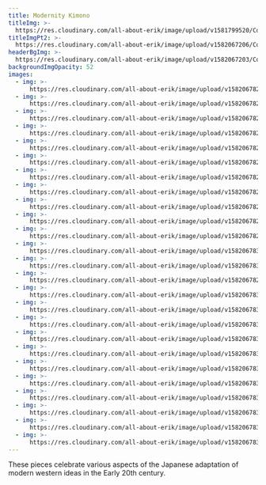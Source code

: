 ```yaml
---
title: Modernity Kimono
titleImg: >-
  https://res.cloudinary.com/all-about-erik/image/upload/v1581799520/Collections/02%20Modernity%20Kimono/title-modernity-white_nfnohx.png
titleImgPt2: >-
  https://res.cloudinary.com/all-about-erik/image/upload/v1582067206/Collections/02%20Modernity%20Kimono/title-kimono-white_jloupw.png
headerBgImg: >-
  https://res.cloudinary.com/all-about-erik/image/upload/v1582067203/Collections/02%20Modernity%20Kimono/banner-modernity_dldtad.jpg
backgroundImgOpacity: 52
images:
  - img: >-
      https://res.cloudinary.com/all-about-erik/image/upload/v1582067826/Collections/02%20Modernity%20Kimono/01-m_702b_fe9xt5.jpg
  - img: >-
      https://res.cloudinary.com/all-about-erik/image/upload/v1582067827/Collections/02%20Modernity%20Kimono/02-m_031b2_oerqsu.jpg
  - img: >-
      https://res.cloudinary.com/all-about-erik/image/upload/v1582067827/Collections/02%20Modernity%20Kimono/03-m_308b_v3_ivckd2.jpg
  - img: >-
      https://res.cloudinary.com/all-about-erik/image/upload/v1582067827/Collections/02%20Modernity%20Kimono/04-m_041b2_n1s6tb.jpg
  - img: >-
      https://res.cloudinary.com/all-about-erik/image/upload/v1582067827/Collections/02%20Modernity%20Kimono/05-m_257b_ks9pvn.jpg
  - img: >-
      https://res.cloudinary.com/all-about-erik/image/upload/v1582067827/Collections/02%20Modernity%20Kimono/06-m_032b-22_moqxl3.jpg
  - img: >-
      https://res.cloudinary.com/all-about-erik/image/upload/v1582067827/Collections/02%20Modernity%20Kimono/07-m_213_erjoxm.jpg
  - img: >-
      https://res.cloudinary.com/all-about-erik/image/upload/v1582067828/Collections/02%20Modernity%20Kimono/08-m_044b_or1cai.jpg
  - img: >-
      https://res.cloudinary.com/all-about-erik/image/upload/v1582067828/Collections/02%20Modernity%20Kimono/09-m_056b2_hpkmj7.jpg
  - img: >-
      https://res.cloudinary.com/all-about-erik/image/upload/v1582067828/Collections/02%20Modernity%20Kimono/10-m_064b_duaj2f.jpg
  - img: >-
      https://res.cloudinary.com/all-about-erik/image/upload/v1582067828/Collections/02%20Modernity%20Kimono/11-m_262b_ak5osa.jpg
  - img: >-
      https://res.cloudinary.com/all-about-erik/image/upload/v1582067830/Collections/02%20Modernity%20Kimono/12-m_02_lukyca.jpg
  - img: >-
      https://res.cloudinary.com/all-about-erik/image/upload/v1582067830/Collections/02%20Modernity%20Kimono/13-m_509b_xlkroa.jpg
  - img: >-
      https://res.cloudinary.com/all-about-erik/image/upload/v1582067829/Collections/02%20Modernity%20Kimono/14-m_141b_s2n1zk.jpg
  - img: >-
      https://res.cloudinary.com/all-about-erik/image/upload/v1582067830/Collections/02%20Modernity%20Kimono/15-m_106b_rst0yy.jpg
  - img: >-
      https://res.cloudinary.com/all-about-erik/image/upload/v1582067831/Collections/02%20Modernity%20Kimono/16-m_214b_qjiwgb.jpg
  - img: >-
      https://res.cloudinary.com/all-about-erik/image/upload/v1582067831/Collections/02%20Modernity%20Kimono/17-m_335b_r6q8ai.jpg
  - img: >-
      https://res.cloudinary.com/all-about-erik/image/upload/v1582067830/Collections/02%20Modernity%20Kimono/18-m_209b_txfztt.jpg
  - img: >-
      https://res.cloudinary.com/all-about-erik/image/upload/v1582067831/Collections/02%20Modernity%20Kimono/19-m_071_lusorc.jpg
  - img: >-
      https://res.cloudinary.com/all-about-erik/image/upload/v1582067832/Collections/02%20Modernity%20Kimono/20-m_081b_clnvfo.jpg
  - img: >-
      https://res.cloudinary.com/all-about-erik/image/upload/v1582067831/Collections/02%20Modernity%20Kimono/21-m_306b_wizxze.jpg
  - img: >-
      https://res.cloudinary.com/all-about-erik/image/upload/v1582067832/Collections/02%20Modernity%20Kimono/22-m_231b_gsfbvx.jpg
  - img: >-
      https://res.cloudinary.com/all-about-erik/image/upload/v1582067832/Collections/02%20Modernity%20Kimono/23-m_072b_vdksfs.jpg
  - img: >-
      https://res.cloudinary.com/all-about-erik/image/upload/v1582067833/Collections/02%20Modernity%20Kimono/24-m_079b_mnrwkr.jpg
  - img: >-
      https://res.cloudinary.com/all-about-erik/image/upload/v1582067833/Collections/02%20Modernity%20Kimono/25-m_305b_qhsmnp.jpg
---
```

These pieces celebrate various aspects of the Japanese adaptation of modern western ideas in the Early 20th century.
